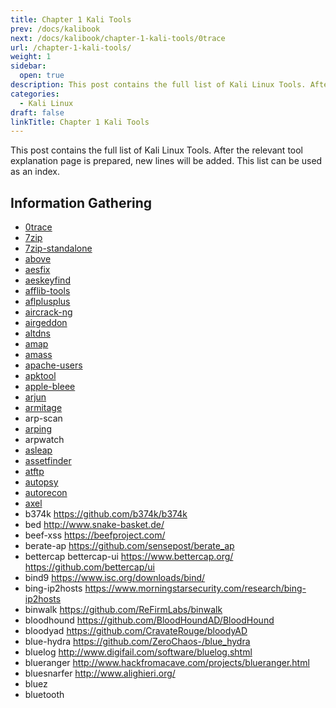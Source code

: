 ```yaml
---
title: Chapter 1 Kali Tools
prev: /docs/kalibook
next: /docs/kalibook/chapter-1-kali-tools/0trace
url: /chapter-1-kali-tools/
weight: 1
sidebar:
  open: true
description: This post contains the full list of Kali Linux Tools. After the relevant tool explanation page is prepared, new lines will be added.
categories:
  - Kali Linux
draft: false
linkTitle: Chapter 1 Kali Tools
---
```


This post contains the full list of Kali Linux Tools. After the relevant tool explanation page is prepared, new lines will be added. This list can be used as an index.

## Information Gathering

- [0trace](/0trace-kali-linux-tool-comprehensive-guide/)
- [7zip](/7zip-kali-linux-tool-comprehensive-guide/)
- [7zip-standalone](/7zip-standalone-kali-linux-comprehensive-guide-file-compression-archiving/)
- [above](/above-tool-kali-linux/)
- [aesfix](/aesfix-tool-recovering-aes-keys-memory/)
- [aeskeyfind](/aeskeyfind-kali-linux-advanced-memory-forensics-aes-key-recovery/)
- [afflib-tools](/afflib-tools-comprehensive-guide-kali-linux/)
- [aflplusplus](/afl-kali-linux-advanced-fuzzing-modern-security-testing/)
- [aircrack-ng](/aircrack-ng-powerful-tool-wireless-network-security-kali-linux/)
- [airgeddon](/airgeddon-wireless-security-auditing-tool-kali-linux/)
- [altdns](/altdns-dns-subdomain-discovery-tool-kali-linux/)
- [amap](/amap-essential-kali-linux-tool-advanced-network-scanning/)
- [amass](/amass-network-mapping-tool-kali-linux/)
- [apache-users](/apache-users-tool-enumerating-apache-web-server-users/)
- [apktool](/comprehensive-guide-apktool-kali-linux/)
- [apple-bleee](/apple-bleee-kali-linux-tool-wi-fi-security-research/)
- [arjun](/arjun-essential-kali-linux-tool-hidden-parameter-discovery/)
- [armitage](/armitage-kali-linux-cyber-attack-management-tool/)
- arp-scan
- [arping](/mastering-arping-tool-kali-linux/)
- arpwatch
- [asleap](/asleap-kali-linux-cracking-leap-authentication-network-security-testing/)
- [assetfinder](/assetfinder-kali-linux-tool-informative-guide/)
- [atftp](/atftp-kali-linux-tool-comprehensive-guide/)
- [autopsy](/autopsy-kali-linux-tool-depth-guide/)
- [autorecon](/autorecon-kali-linux-tool-comprehensive-guide/)
- [axel](/how-to-use-axel-tool-kali-linux/)
- b374k https://github.com/b374k/b374k
- bed http://www.snake-basket.de/
- beef-xss https://beefproject.com/
- berate-ap   https://github.com/sensepost/berate_ap
- bettercap bettercap-ui  https://www.bettercap.org/ https://github.com/bettercap/ui
- bind9 https://www.isc.org/downloads/bind/
- bing-ip2hosts https://www.morningstarsecurity.com/research/bing-ip2hosts
- binwalk https://github.com/ReFirmLabs/binwalk
- bloodhound https://github.com/BloodHoundAD/BloodHound
- bloodyad https://github.com/CravateRouge/bloodyAD
- blue-hydra https://github.com/ZeroChaos-/blue_hydra
- bluelog http://www.digifail.com/software/bluelog.shtml
- blueranger http://www.hackfromacave.com/projects/blueranger.html
- bluesnarfer http://www.alighieri.org/
- bluez
- bluetooth



